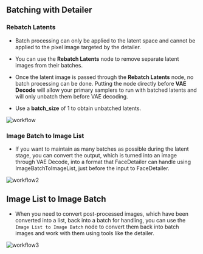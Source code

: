 ## Batching with Detailer

### Rebatch Latents

* Batch processing can only be applied to the latent space and cannot be applied to the pixel image targeted by the detailer.

* You can use the **Rebatch Latents** node to remove separate latent images from their batches.

* Once the latent image is passed through the **Rebatch Latents** node, no batch processing can be done. Putting the node directly before **VAE Decode** will allow your primary samplers to run with batched latents and will only unbatch them before VAE decoding.

* Use a **batch_size** of 1 to obtain unbatched latents.

![workflow](https://github.com/ltdrdata/ComfyUI-extension-tutorials/raw/Main/ComfyUI-Impact-Pack/images/batching-detailer.png)


### Image Batch to Image List

* If you want to maintain as many batches as possible during the latent stage, you can convert the output, which is turned into an image through VAE Decode, into a format that FaceDetailer can handle using ImageBatchToImageList, just before the input to FaceDetailer.

![workflow2](https://github.com/ltdrdata/ComfyUI-extension-tutorials/raw/Main/ComfyUI-Impact-Pack/images/imagebatch_to_imagelist.png)


## Image List to Image Batch

* When you need to convert post-processed images, which have been converted into a list, back into a batch for handling, you can use the `Image List to Image Batch` node to convert them back into batch images and work with them using tools like the detailer.

![workflow3](https://github.com/ltdrdata/ComfyUI-extension-tutorials/raw/Main/ComfyUI-Impact-Pack/images/imagelist_to_imagebatch.jpg)